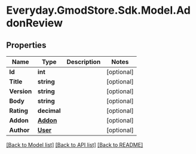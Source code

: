 # Everyday.GmodStore.Sdk.Model.AddonReview

## Properties

Name | Type | Description | Notes
------------ | ------------- | ------------- | -------------
**Id** | **int** |  | [optional] 
**Title** | **string** |  | [optional] 
**Version** | **string** |  | [optional] 
**Body** | **string** |  | [optional] 
**Rating** | **decimal** |  | [optional] 
**Addon** | [**Addon**](Addon.md) |  | [optional] 
**Author** | [**User**](User.md) |  | [optional] 

[[Back to Model list]](../README.md#documentation-for-models) [[Back to API list]](../README.md#documentation-for-api-endpoints) [[Back to README]](../README.md)

